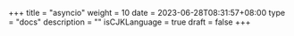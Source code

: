 +++
title = "asyncio"
weight = 10
date = 2023-06-28T08:31:57+08:00
type = "docs"
description = ""
isCJKLanguage = true
draft = false
+++